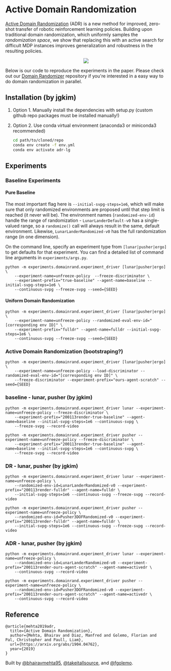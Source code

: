 # Active Domain Randomization

[Active Domain Randomization](https://arxiv.org/abs/1904.04762) (ADR) is a new method for improved, zero-shot transfer of robotic reinforcement learning policies. Building upon traditional domain randomization, which uniformly samples the _randomization space_, we show that replacing this with an active search for difficult MDP instances improves generalization and robustness in the resulting policies.

<p align="center">
  <img src="adr.gif"><br>
</p>

Below is our code to reproduce the experiments in the paper. Please check out our [Domain Randomizer](https://github.com/montrealrobotics/domain-randomizer) repository if you're interested in a easy way to do domain randomization in parallel.

## Installation (by jgkim)

1. Option 1. Manually install the dependencies with setup.py (custom github repo packages must be installed manually!)

2. Option 2. Use conda virtual environment (anaconda3 or miniconda3 recommended)

    ```bash
    cd path/to/cloned/repo
    conda env create -f env.yml
    conda env activate adr-lg
    ```

## Experiments 

### Baseline Experiments

#### Pure Baseline

The most important flag here is `--initial-svpg-steps=1e6`, which will make sure that only randomized environments are proposed until that step limit is reached (it never will be). The environment names (`randomized-env-id`) handle the range of randomization - `LunarLanderDefault-v0` has a single-valued range, so a `randomize()` call will always result in the same, default environment. Likewise, `LunarLanderRandomized-v0` has the full randomization range (in one dimension).

On the command line, specify an experiment type from `[lunar|pusher|ergo]` to get defaults for that experiment. You can find a detailed list of command line arguments in `experiments/args.py`. 

```
python -m experiments.domainrand.experiment_driver [lunar|pusher|ergo] \
    --experiment-name=unfreeze-policy  --freeze-discriminator \
    --experiment-prefix="true-baseline" --agent-name=baseline --initial-svpg-steps=1e6 \
    --continuous-svpg --freeze-svpg --seed={SEED}
```

#### Uniform Domain Randomization 

```
python -m experiments.domainrand.experiment_driver [lunar|pusher|ergo] \
    --experiment-name=unfreeze-policy --randomized-eval-env-id="[corresponding env ID]" \
    --experiment-prefix="fulldr" --agent-name=fulldr --initial-svpg-steps=1e6 \
    --continuous-svpg --freeze-svpg --seed={SEED}
```

### Active Domain Randomization (bootstraping?)

```
python -m experiments.domainrand.experiment_driver [lunar|pusher|ergo] \
    --experiment-name=unfreeze-policy --load-discriminator --randomized-eval-env-id="[corresponding env ID]" \
    --freeze-discriminator --experiment-prefix="ours-agent-scratch" --seed={SEED}
```

### baseline - lunar, pusher (by jgkim)

```
python -m experiments.domainrand.experiment_driver lunar --experiment-name=unfreeze-policy --freeze-discriminator \
    --experiment-prefix="200113render-true-baseline" --agent-name=baseline --initial-svpg-steps=1e6 --continuous-svpg \
    --freeze-svpg --record-video

python -m experiments.domainrand.experiment_driver pusher --experiment-name=unfreeze-policy --freeze-discriminator \
    --experiment-prefix="200113render-true-baseline" --agent-name=baseline --initial-svpg-steps=1e6 --continuous-svpg \
    --freeze-svpg --record-video
```

### DR - lunar, pusher (by jgkim)

```
python -m experiments.domainrand.experiment_driver lunar --experiment-name=unfreeze-policy \
    --randomized-env-id=LunarLanderRandomized-v0 --experiment-prefix="200113render-fulldr" --agent-name=fulldr \
    --initial-svpg-steps=1e6 --continuous-svpg --freeze-svpg --record-video

python -m experiments.domainrand.experiment_driver pusher --experiment-name=unfreeze-policy \
    --randomized-env-id=Pusher3DOFRandomized-v0 --experiment-prefix="200113render-fulldr" --agent-name=fulldr \
    --initial-svpg-steps=1e6 --continuous-svpg --freeze-svpg --record-video
```

### ADR - lunar, pusher (by jgkim)

```
python -m experiments.domainrand.experiment_driver lunar --experiment-name=unfreeze-policy \
    --randomized-env-id=LunarLanderRandomized-v0 --experiment-prefix="200113render-ours-agent-scratch" --agent-name=activedr \
    --continuous-svpg --record-video

python -m experiments.domainrand.experiment_driver pusher --experiment-name=unfreeze-policy \
    --randomized-env-id=Pusher3DOFRandomized-v0 --experiment-prefix="200113render-ours-agent-scratch" --agent-name=activedr \
    --continuous-svpg --record-video
```

## Reference

```
@article{mehta2019adr,
  title={Active Domain Randomization},
  author={Mehta, Bhairav and Diaz, Manfred and Golemo, Florian and Pal, Christopher and Paull, Liam},
  url={https://arxiv.org/abs/1904.04762},
  year={2019}
}
```

Built by [@bhairavmehta95](https://bhairavmehta95.github.io), [@takeitallsource](https://github.com/takeitallsource), and [@fgolemo](https://github.com/fgolemo).
